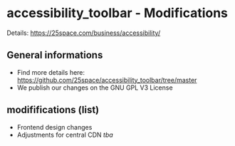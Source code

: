# accessibility_toolbar - Modifications
Details: https://25space.com/business/accessibility/

## General informations
- Find more details here: https://github.com/25space/accessibility_toolbar/tree/master
- We publish our changes on the GNU GPL V3 License

## modififications (list)
- Frontend design changes
- Adjustments for central CDN
*tba*
